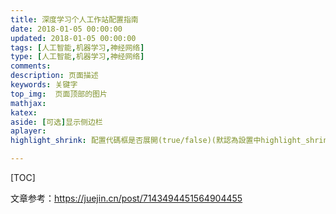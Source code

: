 ```yaml
---
title: 深度学习个人工作站配置指南
date: 2018-01-05 00:00:00
updated: 2018-01-05 00:00:00
tags: [人工智能,机器学习,神经网络]
type: [人工智能,机器学习,神经网络]
comments:
description: 页面描述
keywords: 关键字
top_img:  页面顶部的图片
mathjax:
katex:
aside: [可选]显示侧边栏
aplayer:
highlight_shrink: 配置代碼框是否展開(true/false)(默認為設置中highlight_shrink的配置)

---
```


[TOC]

文章参考：https://juejin.cn/post/7143494451564904455

